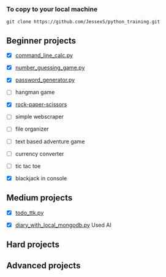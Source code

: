 ### To copy to your local machine
`git clone https://github.com/JessexS/python_training.git`


## Beginner projects
- [x] [command_line_calc.py](https://github.com/JessexS/python_training/blob/main/command_line_calc.py)
- [x] [number_guessing_game.py](https://github.com/JessexS/python_training/blob/main/number_guessing_game.py)
- [x] [password_generator.py](https://github.com/JessexS/python_training/blob/main/password_generator.py)
- [ ] hangman game
- [x] [rock-paper-scissors](https://github.com/JessexS/python_training/blob/main/rock_paper_scissors.py)
- [ ] simple webscraper
- [ ] file organizer
- [ ] text based adventure game
- [ ] currency converter
- [ ] tic tac toe
- [x] blackjack in console


## Medium projects
- [x] [todo_ttk.py](https://github.com/JessexS/python_training/blob/main/todo_ttk.py)
- [x] [diary_with_local_mongodb.py](https://github.com/JessexS/python_training/blob/main/diary_with_local_mongodb.py) Used AI


## Hard projects



## Advanced projects
